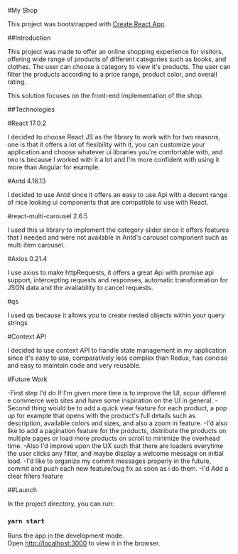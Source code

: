 #My Shop

This project was bootstrapped with [Create React App](https://github.com/facebook/create-react-app).

##Introduction

This project was made to offer an online shopping experience for visitors, offering wide range of products of different categories such as books, and clothes.
The user can choose a category to view it's products.
The user can filter the products according to a price range, product color, and overall rating.

This solution focuses on the front-end implementation of the shop.

##Technologies

#React 17.0.2

I decided to choose React JS as the library to work with for two reasons, one is that it offers a lot of flexibility with it, you can customize your application and choose whatever ui libraries you're comfortable with, and two is because I worked with it a lot and I'm more confident with using it more than Angular for example.

#Antd 4.16.13

I decided to use Antd since it offers an easy to use Api with a decent range of nice looking ui components that are compatible to use with React.

#react-multi-carousel 2.6.5

I used this ui library to implement the category slider since it offers features that I needed and were not available in Antd's carousel component such as multi item carousel.

#Axios 0.21.4

I use axios to make httpRequests, it offers a great Api with promise api support, intercepting requests and responses, automatic transformation for JSON data and the availability to cancel requests.

#qs

I used qs because it allows you to create nested objects within your query strings

#Context API

I decided to use context API to handle state management in my application since it's easy to use,
comparatively less complex than Redux, has concise and easy to maintain code and very reusable.

#Future Work

-First step I'd do If I'm given more time is to improve the UI, scour different e commerce web sites and have some inspiration on the UI in general.
-Second thing would be to add a quick view feature for each product, a pop up for example that opens with the product's full details such as description, available colors and sizes, and also a zoom in feature.
-I'd also like to add a pagination feature for the products, distribute the products on multiple pages or load more products on scroll to minimize the overhead time.
-Also I'd improve upon the UX such that there are loaders everytime the user clicks any filter, and maybe display a welcome message on initial load.
-I'd like to organize my commit messages properly in the future, commit and push each new feature/bug fix as soon as i do them.
-I'd Add a clear filters feature

##Launch

In the project directory, you can run:

### `yarn start`

Runs the app in the development mode.\
Open [http://localhost:3000](http://localhost:3000) to view it in the browser.
